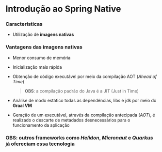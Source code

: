 # Introdução ao Spring Native

### Características

* Utilização de **imagens nativas**

### Vantagens das imagens nativas

* Menor consumo de memória

* Inicialização mais rápida

* Obtenção de código executável por meio da compilação AOT (*Ahead of Time*)

  > **OBS**: a compilação padrão do Java é a JIT (Just in Time)

* Análise de modo estático todas as dependências, libs e jdk por meio do **Graal VM**

* Geração de um executável, através da compilação antecipada (*AOT*), é realizado o descarte de metadados desnecessários para o funcionamento da aplicação

### **OBS**: outros frameworks como *Helidon*, *Micronaut* e *Quarkus* já ofereciam essa tecnologia